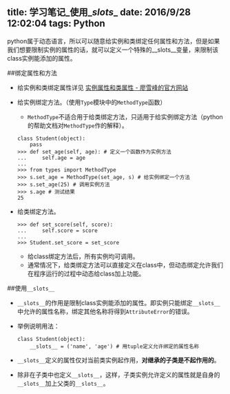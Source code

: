 ﻿title: 学习笔记_使用\__slots__
date: 2016/9/28 12:02:04
tags: Python
---

python属于动态语言，所以可以随意给实例和类绑定任何属性和方法，但是如果我们想要限制实例的属性的话，就可以定义一个特殊的\__slots__变量，来限制该class实例能添加的属性。

##绑定属性和方法

- 给实例和类绑定属性详见 [实例属性和类属性 - 廖雪峰的官方网站](http://www.liaoxuefeng.com/wiki/0014316089557264a6b348958f449949df42a6d3a2e542c000/0014319117128404c7dd0cf0e3c4d88acc8fe4d2c163625000)

- 给实例绑定方法。（使用`Type`模块中的`MethodType`函数）
  - `MethodType`不适合用于给类绑定方法，只适用于给实例绑定方法（python的帮助文档对`MethodType`作的解释）。
  
  ```
  class Student(object):
      pass
  >>> def set_age(self, age): # 定义一个函数作为实例方法
  ...     self.age = age
  ...
  >>> from types import MethodType
  >>> s.set_age = MethodType(set_age, s) # 给实例绑定一个方法
  >>> s.set_age(25) # 调用实例方法
  >>> s.age # 测试结果
  25
  ```
  
- 给类绑定方法。

  ```
  >>> def set_score(self, score):
  ...     self.score = score
  ...
  >>> Student.set_score = set_score
  ```
  
  - 给class绑定方法后，所有实例均可调用。
  - 通常情况下，给类绑定方法可以直接定义在class中，但动态绑定允许我们在程序运行的过程中动态给class加上功能。

##使用`__slots__`

- `__slots__`的作用是限制class实例能添加的属性。即实例只能绑定`__slots__`中允许的属性名称，绑定其他名称将得到`AttributeError`的错误。
- 举例说明用法：
  
  ```
  class Student(object):
      __slots__ = ('name', 'age') # 用tuple定义允许绑定的属性名称
  ```
- `__slots__`定义的属性仅对当前类实例起作用，**对继承的子类是不起作用的**。
- 除非在子类中也定义`__slots__`，这样，子类实例允许定义的属性就是自身的`__slots__`加上父类的`__slots__`。